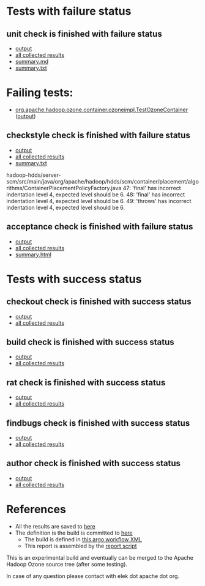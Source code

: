 # Tests with failure status

## unit check is finished with failure status

   * [output](https://raw.githubusercontent.com/elek/ozone-ci/master/pr/pr-hdds-2034-dw8p7/unit/output.log)
   * [all collected results](https://github.com/elek/ozone-ci/tree/master/pr/pr-hdds-2034-dw8p7/unit)
   * [summary.md](https://github.com/elek/ozone-ci/tree/master/pr/pr-hdds-2034-dw8p7/unit/summary.md)
   * [summary.txt](https://github.com/elek/ozone-ci/tree/master/pr/pr-hdds-2034-dw8p7/unit/summary.txt)

# Failing tests: 

 * [org.apache.hadoop.ozone.container.ozoneimpl.TestOzoneContainer](/tmp/log/pr/pr-hdds-2034-dw8p7/unit/workdir/hadoop-hdds/container-service/org.apache.hadoop.ozone.container.ozoneimpl.TestOzoneContainer.txt) ([output](/tmp/log/pr/pr-hdds-2034-dw8p7/unit/workdir/hadoop-hdds/container-service/org.apache.hadoop.ozone.container.ozoneimpl.TestOzoneContainer-output.txt/))

## checkstyle check is finished with failure status

   * [output](https://raw.githubusercontent.com/elek/ozone-ci/master/pr/pr-hdds-2034-dw8p7/checkstyle/output.log)
   * [all collected results](https://github.com/elek/ozone-ci/tree/master/pr/pr-hdds-2034-dw8p7/checkstyle)
   * [summary.txt](https://github.com/elek/ozone-ci/tree/master/pr/pr-hdds-2034-dw8p7/checkstyle/summary.txt)

hadoop-hdds/server-scm/src/main/java/org/apache/hadoop/hdds/scm/container/placement/algorithms/ContainerPlacementPolicyFactory.java
 47: &apos;final&apos; has incorrect indentation level 4, expected level should be 6.
 48: &apos;final&apos; has incorrect indentation level 4, expected level should be 6.
 49: &apos;throws&apos; has incorrect indentation level 4, expected level should be 6.

## acceptance check is finished with failure status

   * [output](https://raw.githubusercontent.com/elek/ozone-ci/master/pr/pr-hdds-2034-dw8p7/acceptance/output.log)
   * [all collected results](https://github.com/elek/ozone-ci/tree/master/pr/pr-hdds-2034-dw8p7/acceptance)
   * [summary.html](https://elek.github.io/ozone-ci/pr/pr-hdds-2034-dw8p7/acceptance/summary.html)



# Tests with success status

## checkout check is finished with success status

   * [output](https://raw.githubusercontent.com/elek/ozone-ci/master/pr/pr-hdds-2034-dw8p7/checkout/output.log)
   * [all collected results](https://github.com/elek/ozone-ci/tree/master/pr/pr-hdds-2034-dw8p7/checkout)


## build check is finished with success status

   * [output](https://raw.githubusercontent.com/elek/ozone-ci/master/pr/pr-hdds-2034-dw8p7/build/output.log)
   * [all collected results](https://github.com/elek/ozone-ci/tree/master/pr/pr-hdds-2034-dw8p7/build)


## rat check is finished with success status

   * [output](https://raw.githubusercontent.com/elek/ozone-ci/master/pr/pr-hdds-2034-dw8p7/rat/output.log)
   * [all collected results](https://github.com/elek/ozone-ci/tree/master/pr/pr-hdds-2034-dw8p7/rat)


## findbugs check is finished with success status

   * [output](https://raw.githubusercontent.com/elek/ozone-ci/master/pr/pr-hdds-2034-dw8p7/findbugs/output.log)
   * [all collected results](https://github.com/elek/ozone-ci/tree/master/pr/pr-hdds-2034-dw8p7/findbugs)


## author check is finished with success status

   * [output](https://raw.githubusercontent.com/elek/ozone-ci/master/pr/pr-hdds-2034-dw8p7/author/output.log)
   * [all collected results](https://github.com/elek/ozone-ci/tree/master/pr/pr-hdds-2034-dw8p7/author)




# References

 * All the results are saved to [here](https://github.com/elek/ozone-ci/tree/master/pr/pr-hdds-2034-dw8p7/)
 * The definition is the build is committed to [here](https://github.com/elek/argo-ozone)
    * The build is defined in [this argo workflow XML](https://github.com/elek/argo-ozone/blob/master/ozone-build.yaml)
    * This report is assembled by the [report script](https://github.com/elek/argo-ozone/blob/master/scripts/report.sh)

This is an experimental build and eventually can be merged to the Apache Hadoop Ozone source tree (after some testing).

In case of any question please contact with elek dot apache dot org.
